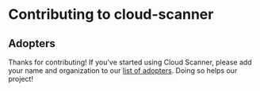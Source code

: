 # Contributing to cloud-scanner

## Adopters

Thanks for contributing! If you've started using Cloud Scanner, please add your name and organization to our [list of adopters](https://github.com/Boavizta/boaviztapi/blob/main/ADOPTERS.md). Doing so helps our project!
